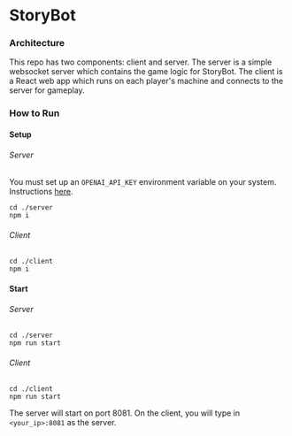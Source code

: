 # StoryBot

### Architecture

This repo has two components: client and server. 
The server is a simple websocket server which contains the game logic for StoryBot. 
The client is a React web app which runs on each player's machine and connects to the server for gameplay. 

### How to Run
#### Setup 
###### Server
You must set up an `OPENAI_API_KEY` environment variable on your system. Instructions [here](https://platform.openai.com/docs/quickstart). 
```
cd ./server
npm i 
```
###### Client 
```
cd ./client
npm i 
```
#### Start 
###### Server
```
cd ./server
npm run start
```
###### Client
```
cd ./client
npm run start
```
The server will start on port 8081. On the client, you will type in `<your_ip>:8081` as the server. 